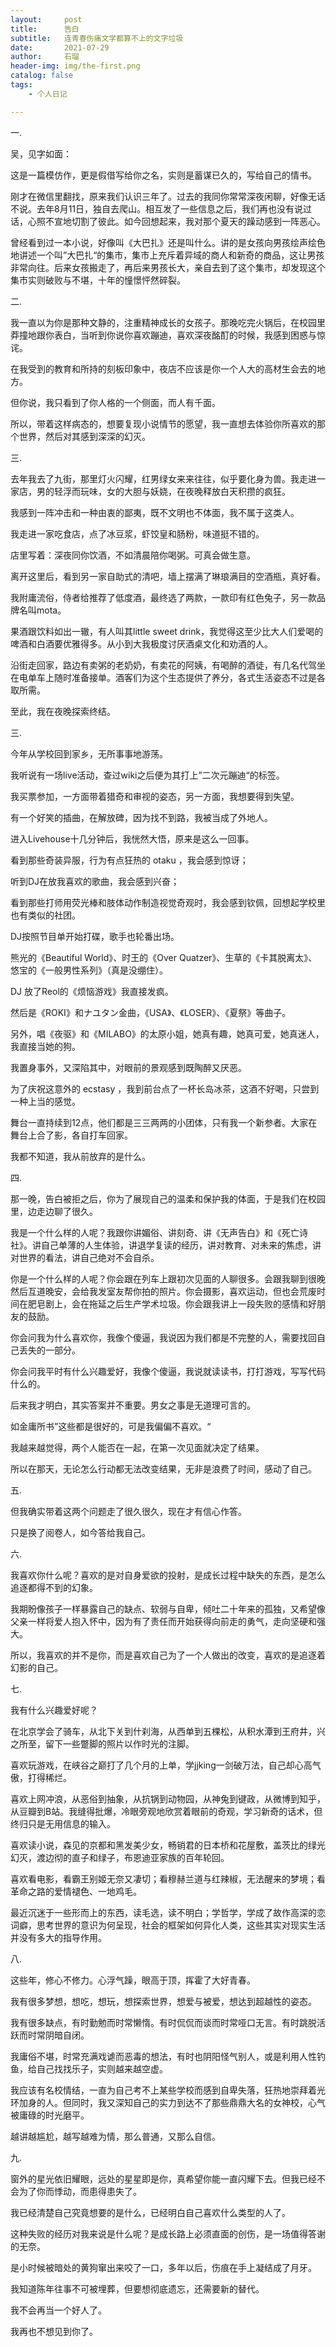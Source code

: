 ```yaml
---
layout:     post
title:      告白
subtitle:   连青春伤痛文学都算不上的文字垃圾
date:       2021-07-29
author:     石瑠
header-img: img/the-first.png
catalog: false
tags:
    - 个人日记

---
```


一.

吴，见字如面：

这是一篇模仿作，更是假借写给你之名，实则是蓄谋已久的，写给自己的情书。

刚才在微信里翻找，原来我们认识三年了。过去的我同你常常深夜闲聊，好像无话不说。去年8月11日，独自去爬山。相互发了一些信息之后，我们再也没有说过话，心照不宣地切割了彼此。如今回想起来，我对那个夏天的躁动感到一阵恶心。

曾经看到过一本小说，好像叫《大巴扎》还是叫什么。讲的是女孩向男孩绘声绘色地讲述一个叫”大巴扎“的集市，集市上充斥着异域的商人和新奇的商品，这让男孩非常向往。后来女孩搬走了，再后来男孩长大，亲自去到了这个集市，却发现这个集市实则破败与不堪，十年的憧憬怦然碎裂。


二. 

我一直以为你是那种文静的，注重精神成长的女孩子。那晚吃完火锅后，在校园里莽撞地跟你表白，当听到你说你喜欢蹦迪，喜欢深夜酩酊的时候，我感到困惑与惊诧。

在我受到的教育和所持的刻板印象中，夜店不应该是你一个人大的高材生会去的地方。

但你说，我只看到了你人格的一个侧面，而人有千面。

所以，带着这样病态的，想要复现小说情节的愿望，我一直想去体验你所喜欢的那个世界，然后对其感到深深的幻灭。

三.

去年我去了九街，那里灯火闪耀，红男绿女来来往往，似乎要化身为兽。我走进一家店，男的轻浮而玩味，女的大胆与妖娆，在夜晚释放白天积攒的疯狂。

我感到一阵冲击和一种由衷的鄙夷，既不文明也不体面，我不属于这类人。

我走进一家吃食店，点了冰豆浆，虾饺皇和肠粉，味道挺不错的。

店里写着：深夜同你饮酒，不如清晨陪你喝粥。可真会做生意。

离开这里后，看到另一家自助式的清吧，墙上摆满了琳琅满目的空酒瓶，真好看。

我附庸流俗，侍者给推荐了低度酒，最终选了两款，一款印有红色兔子，另一款品牌名叫mota。

果酒跟饮料如出一辙，有人叫其little sweet drink，我觉得这至少比大人们爱喝的啤酒和白酒要优雅得多。从小到大我极度讨厌酒桌文化和劝酒的人。

沿街走回家，路边有卖粥的老奶奶，有卖花的阿姨，有喝醉的酒徒，有几名代驾坐在电单车上随时准备接单。酒客们为这个生态提供了养分，各式生活姿态不过是各取所需。

至此，我在夜晚探索终结。

三.

今年从学校回到家乡，无所事事地游荡。

我听说有一场live活动，查过wiki之后便为其打上”二次元蹦迪“的标签。

我买票参加，一方面带着猎奇和审视的姿态，另一方面，我想要得到失望。

有一个好笑的插曲，在解放碑，因为找不到路，我被当成了外地人。


进入Livehouse十几分钟后，我恍然大悟，原来是这么一回事。

看到那些奇装异服，行为有点狂热的 otaku ，我会感到惊讶；

听到DJ在放我喜欢的歌曲，我会感到兴奋；

看到那些打师用荧光棒和肢体动作制造视觉奇观时，我会感到钦佩，回想起学校里也有类似的社团。

DJ按照节目单开始打碟，歌手也轮番出场。

熊光的《Beautiful World》、时王的《Over Quatzer》、生草的《卡其脱离太》、悠宝的《一般男性系列》（真是没绷住）。

DJ 放了Reol的《烦恼游戏》我直接发疯。

然后是《ROKI》和ナユタン金曲，《USA》、《LOSER》、《夏祭》等曲子。

另外，唱《夜驱》和《MILABO》的太原小姐，她真有趣，她真可爱，她真迷人，我直接当她的狗。

我置身事外，又深陷其中，对眼前的景观感到既陶醉又厌恶。

为了庆祝这意外的 ecstasy ，我到前台点了一杯长岛冰茶，这酒不好喝，只尝到一种上当的感觉。

舞台一直持续到12点，他们都是三三两两的小团体，只有我一个新参者。大家在舞台上合了影，各自打车回家。

我都不知道，我从前放弃的是什么。

四. 

那一晚，告白被拒之后，你为了展现自己的温柔和保护我的体面，于是我们在校园里，边走边聊了很久。

我是一个什么样的人呢？我跟你讲媚俗、讲刻奇、讲《无声告白》和《死亡诗社》。讲自己单薄的人生体验，讲退学复读的经历，讲对教育、对未来的焦虑，讲对世界的看法，讲自己绝对不会自杀。

你是一个什么样的人呢？你会跟在列车上跟初次见面的人聊很多。会跟我聊到很晚然后互道晚安，会给我发室友帮你拍的照片。你会摄影，喜欢运动，但也会荒废时间在肥皂剧上，会在拖延之后生产学术垃圾。你会跟我讲上一段失败的感情和好朋友的鼓励。

你会问我为什么喜欢你，我像个傻逼，我说因为我们都是不完整的人，需要找回自己丢失的一部分。

你会问我平时有什么兴趣爱好，我像个傻逼，我说就读读书，打打游戏，写写代码什么的。

后来我才明白，其实答案并不重要。男女之事是无道理可言的。

如金庸所书”这些都是很好的，可是我偏偏不喜欢。“

我越来越觉得，两个人能否在一起，在第一次见面就决定了结果。

所以在那天，无论怎么行动都无法改变结果，无非是浪费了时间，感动了自己。

五.

但我确实带着这两个问题走了很久很久，现在才有信心作答。

只是换了阅卷人，如今答给我自己。

六.

我喜欢你什么呢？喜欢的是对自身爱欲的投射，是成长过程中缺失的东西，是怎么追逐都得不到的幻象。

我期盼像孩子一样暴露自己的缺点、软弱与自卑，倾吐二十年来的孤独，又希望像父亲一样将爱人抱入怀中，因为有了责任而开始获得向前走的勇气，走向坚硬和强大。

所以，我喜欢的并不是你，而是喜欢自己为了一个人做出的改变，喜欢的是追逐着幻影的自己。

七.

我有什么兴趣爱好呢？

在北京学会了骑车，从北下关到什刹海，从西单到五棵松，从积水潭到王府井，兴之所至，留下一些蹩脚的照片以作时光的注脚。

喜欢玩游戏，在峡谷之巅打了几个月的上单，学jjking一剑破万法，自己却心高气傲，打得稀烂。

喜欢上网冲浪，从恶俗到抽象，从抗锅到动物园，从神兔到键政，从微博到知乎，从豆瓣到B站。我缝得批爆，冷眼旁观地欣赏着眼前的奇观，学习新奇的话术，但终归只是无用信息的输入。

喜欢读小说，森见的京都和黑发美少女，畅销君的日本桥和花屋敷，盖茨比的绿光幻灭，渡边彻的直子和绿子，布恩迪亚家族的百年轮回。

喜欢看电影，看霸王别姬无奈又凄切；看穆赫兰道与红辣椒，无法醒来的梦境；看革命之路的爱情褪色、一地鸡毛。

最近沉迷于一些形而上的东西，读毛选，读不明白；学哲学，学成了故作高深的恋词癖，思考世界的意识为何呈现，社会的框架如何异化人类，这些其实对现实生活并没有多大的指导作用。

八. 

这些年，修心不修力。心浮气躁，眼高于顶，挥霍了大好青春。

我有很多梦想，想吃，想玩，想探索世界，想爱与被爱，想达到超越性的姿态。

我有很多缺点，有时勤勉而时常懒惰。有时侃侃而谈而时常哑口无言。有时跳脱活跃而时常阴暗自闭。

我庸俗不堪，时常充满戏谑而恶毒的想法，有时也阴阳怪气别人，或是利用人性钓鱼，给自己找找乐子，实则越来越空虚。

我应该有名校情结，一直为自己考不上某些学校而感到自卑失落，狂热地崇拜着光环加身的人。但同时，我又深知自己的实力到达不了那些鼎鼎大名的女神校，心气被庸碌的时光磨平。

越讲越尴尬，越写越难为情，那么普通，又那么自信。

九.

窗外的星光依旧耀眼，远处的星星即是你，真希望你能一直闪耀下去。但我已经不会为了你而悸动，而患得患失了。

我已经清楚自己究竟想要的是什么，已经明白自己喜欢什么类型的人了。

这种失败的经历对我来说是什么呢？是成长路上必须直面的创伤，是一场值得答谢的无奈。

是小时候被暗处的黄狗窜出来咬了一口，多年以后，伤痕在手上凝结成了月牙。

我知道陈年往事不可被埋葬，但要想彻底遗忘，还需要新的替代。

我不会再当一个好人了。

我再也不想见到你了。

